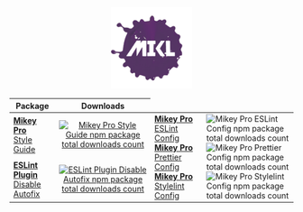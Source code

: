 <!DOCTYPE html>
<div width="100%" align="center">
  <a href="https://github.com/chiefmikey">
    <img
      width="144"
      height="144"
      src="./images/mikl.png"
      alt="MIKL splash icon logo"
    />
  </a>

  <table>
    <thead>
      <tr>
        <th>Package</th>
        <th>Downloads</th>
      </tr>
    </thead>
    <tbody>
      <tr>
        <td valign="center">
          <a href="https://github.com/mikey-pro/style-guide"
            ><b>Mikey Pro</b>
            <br />
            Style Guide
          </a>
        </td>
        <td valign="center" align="center">
          <a href="https://www.npmjs.com/package/@mikey-pro/style-guide">
            <img
              src="https://img.shields.io/npm/dt/@mikey-pro/style-guide?color=%235dacb7&style=for-the-badge&label="
              alt="Mikey Pro Style Guide npm package total downloads count"
              style="width: 100%; height: 100%"
            />
          </a>
        </td>
        <td valign="center" rowspan="3">
          <a href="https://github.com/mikey-pro/eslint-config"
            ><b>Mikey Pro</b> ESLint Config
          </a>
          <br />
          <a href="https://github.com/mikey-pro/prettier-config"
            ><b>Mikey Pro</b> Prettier Config
          </a>
          <br />
          <a href="https://github.com/mikey-pro/stylelint-config"
            ><b>Mikey Pro</b> Stylelint Config
          </a>
        </td>
        <td valign="center" rowspan="3">
          <img
            src="https://img.shields.io/npm/dt/@mikey-pro/eslint-config?color=%238fbe61&style=for-the-badge&label="
            alt="Mikey Pro ESLint Config npm package total downloads count"
            style="width: 100%; height: 100%"
          />
          <br />
          <img
            src="https://img.shields.io/npm/dt/@mikey-pro/prettier-config?color=%23cfb14e&style=for-the-badge&label="
            alt="Mikey Pro Prettier Config npm package total downloads count"
            style="width: 100%; height: 100%"
          />
          <br />
          <img
            src="https://img.shields.io/npm/dt/@mikey-pro/stylelint-config?color=%2397445a&style=for-the-badge&label="
            alt="Mikey Pro Stylelint Config npm package total downloads count"
            style="width: 100%; height: 100%"
          />
        </td>
      </tr>
      <tr>
        <td valign="center">
          <a href="https://github.com/chiefmikey/eslint-plugin-disable-autofix"
            ><b>ESLint Plugin</b>
            <br />
            Disable Autofix
          </a>
        </td>
        <td valign="center" align="center">
          <a href="https://www.npmjs.com/package/eslint-plugin-disable-autofix">
            <img
              src="https://img.shields.io/npm/dt/eslint-plugin-disable-autofix?color=%239987d8&style=for-the-badge&label="
              alt="ESLint Plugin Disable Autofix npm package total downloads count"
              style="width: 100%; height: 100%"
            />
          </a>
        </td>
      </tr>
    </tbody>
  </table>
</div>
